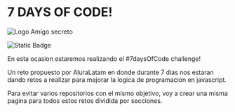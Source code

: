 <h1>7 DAYS OF CODE!</h1>

![Logo Amigo secreto](https://imgur.com/a/Wdl9mDH)

![Static Badge](https://img.shields.io/badge/Status-InProgress-yellow)

En esta ocasion estaremos realizando el #7daysOfCode challenge! 

Un reto propuesto por AluraLatam en donde durante 7 dias nos estaran dando retos a realizar para mejorar la logica de programacion en javascript.

Para evitar varios repositorios con el mismo objetivo, voy a crear una misma pagina para todos estos retos dividida por secciones.